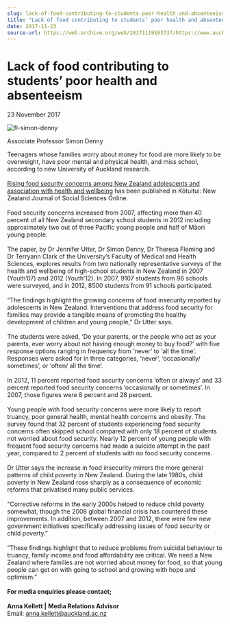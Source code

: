 ```yaml
---
slug: lack-of-food-contributing-to-students-poor-health-and-absenteeism
title: "Lack of food contributing to students’ poor health and absenteeism"
date: 2017-11-23
source-url: https://web.archive.org/web/20171119163737/https://www.auckland.ac.nz/en/about/news-events-and-notices/news/news-2017/11/lack-of-food-contributing-to-students-poor-health-and-absenteeis.html
---
```

Lack of food contributing to students’ poor health and absenteeism
==================================================================

23 November 2017

![fl-simon-denny](https://www.auckland.ac.nz/en/about/news-events-and-notices/news/news-2017/11/lack-of-food-contributing-to-students-poor-health-and-absenteeis/_jcr_content/par/textimage/image.img.jpg/1511483835717.jpg "fl-simon-denny")

Associate Professor Simon Denny

Teenagers whose families worry about money for food are more likely to be overweight, have poor mental and physical health, and miss school, according to new University of Auckland research.  
                                                                                                              
[Rising food security concerns among New Zealand adolescents and association with health and wellbeing](http://www.tandfonline.com/doi/full/10.1080/1177083X.2017.1398175) has been published in Kōtuitui: New Zealand Journal of Social Sciences Online.  
   
Food security concerns increased from 2007, affecting more than 40 percent of all New Zealand secondary school students in 2012 including approximately two out of three Pacific young people and half of Māori young people.  
   
The paper, by Dr Jennifer Utter, Dr Simon Denny, Dr Theresa Fleming and Dr Terryann Clark of the University’s Faculty of Medical and Health Sciences, explores results from two nationally representative surveys of the health and wellbeing of high-school students in New Zealand in 2007 (Youth’07) and 2012 (Youth’12). In 2007, 9107 students from 96 schools were surveyed, and in 2012, 8500 students from 91 schools participated.  
   
“The findings highlight the growing concerns of food insecurity reported by adolescents in New Zealand. Interventions that address food security for families may provide a tangible means of promoting the healthy development of children and young people,” Dr Utter says.  
   
The students were asked, ‘Do your parents, or the people who act as your parents, ever worry about not having enough money to buy food?’ with five response options ranging in frequency from ‘never’ to ‘all the time’. Responses were asked for in three categories, ‘never’, ‘occasionally/ sometimes’, or ‘often/ all the time’.  
   
In 2012, 11 percent reported food security concerns ‘often or always’ and 33 percent reported food security concerns ‘occasionally or sometimes’. In 2007, those figures were 8 percent and 28 percent.  
   
Young people with food security concerns were more likely to report truancy, poor general health, mental health concerns and obesity. The survey found that 32 percent of students experiencing food security concerns often skipped school compared with only 18 percent of students not worried about food security. Nearly 12 percent of young people with frequent food security concerns had made a suicide attempt in the past year, compared to 2 percent of students with no food security concerns.  
   
Dr Utter says the increase in food insecurity mirrors the more general patterns of child poverty in New Zealand. During the late 1980s, child poverty in New Zealand rose sharply as a consequence of economic reforms that privatised many public services.  
   
“Corrective reforms in the early 2000s helped to reduce child poverty somewhat, though the 2008 global financial crisis has countered these improvements. In addition, between 2007 and 2012, there were few new government initiatives specifically addressing issues of food security or child poverty.”  
   
“These findings highlight that to reduce problems from suicidal behaviour to truancy, family income and food affordability are critical. We need a New Zealand where families are not worried about money for food, so that young people can get on with going to school and growing with hope and optimism.”  
   
**For media enquiries please contact;**  
   
**Anna Kellett |** **Media Relations Advisor**  
Email: [anna.kellett@auckland.ac.nz](mailto:anna.kellett@auckland.ac.nz)